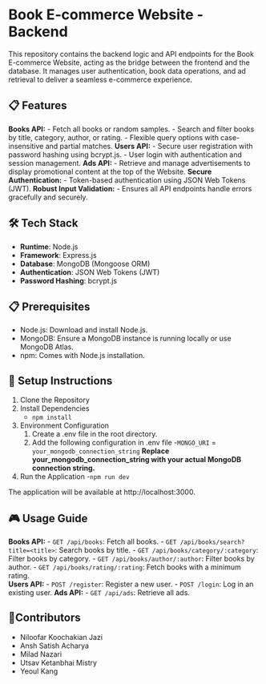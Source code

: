 
# Book E-commerce Website - Backend

This repository contains the backend logic and API endpoints for the Book E-commerce Website, acting as the bridge between the frontend and the database. It manages user authentication, book data operations, and ad retrieval to deliver a seamless e-commerce experience.
## 📋 Features
**Books API:**
    - Fetch all books or random samples.
    - Search and filter books by title, category, author, or rating.
    - Flexible query options with case-insensitive and partial matches.
**Users API:**
    - Secure user registration with password hashing using bcrypt.js.
    - User login with authentication and session management.
**Ads API:**
    - Retrieve and manage advertisements to display promotional content at the top of the Website.
**Secure Authentication:**
    - Token-based authentication using JSON Web Tokens (JWT).
**Robust Input Validation:**
    - Ensures all API endpoints handle errors gracefully and securely.

## 🛠 Tech Stack
- **Runtime**: Node.js
- **Framework**: Express.js
- **Database**: MongoDB (Mongoose ORM)
- **Authentication**: JSON Web Tokens (JWT)
- **Password Hashing**: bcrypt.js

## 📋 Prerequisites
- Node.js: Download and install Node.js.
- MongoDB: Ensure a MongoDB instance is running locally or use MongoDB Atlas.
- npm: Comes with Node.js installation.
  
## 🚀 Setup Instructions
1.  Clone the Repository
2.  Install Dependencies
    - `npm install`
3. Environment Configuration
    1. Create a .env file in the root directory.
    2. Add the following configuration in .env file
        -`MONGO_URI` = `your_mongodb_connection_string`
       **Replace your_mongodb_connection_string with your actual MongoDB connection string.**
4. Run the Application
    -`npm run dev`

The application will be available at http://localhost:3000.

## 🎮 Usage Guide
**Books API:**
    - `GET /api/books`: Fetch all books.
    - `GET /api/books/search?title=<title>`: Search books by title.
    - `GET /api/books/category/:category`: Filter books by category.
    - `GET /api/books/author/:author`: Filter books by author.
    - `GET /api/books/rating/:rating`: Fetch books with a minimum rating.    
**Users API:**
    - `POST /register`: Register a new user.
    - `POST /login`: Log in an existing user.
**Ads API:**
    - `GET /api/ads`: Retrieve all ads.

## 🤝Contributors
  - Niloofar Koochakian Jazi
  - Ansh Satish Acharya
  - Milad Nazari
  - Utsav Ketanbhai Mistry
  - Yeoul Kang

